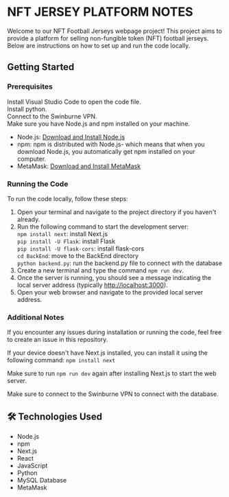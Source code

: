 # NFT JERSEY PLATFORM NOTES

Welcome to our NFT Football Jerseys webpage project! This project aims to provide a platform for selling non-fungible token (NFT) football jerseys. Below are instructions on how to set up and run the code locally.

## Getting Started

### Prerequisites
Install Visual Studio Code to open the code file.<br>
Install python.<br>
Connect to the Swinburne VPN.<br>
Make sure you have Node.js and npm installed on your machine.

- Node.js: [Download and Install Node.js](https://nodejs.org/)
- npm: npm is distributed with Node.js- which means that when you download Node.js, you automatically get npm installed on your computer.
- MetaMask: [Download and Install MetaMask](https://metamask.io/download.html)

### Running the Code
To run the code locally, follow these steps:

1. Open your terminal and navigate to the project directory if you haven't already.
2. Run the following command to start the development server:<br>
      `npm install next`: install Next.js <br>
      `pip install -U Flask`: install Flask <br>
      `pip install -U flask-cors`: install flask-cors <br>
      `cd BackEnd`: move to the BackEnd directory <br>
      `python backend.py`: run the backend.py file to connect with the database
3. Create a new terminal and type the command `npm run dev`. 
4. Once the server is running, you should see a message indicating the local server address (typically [http://localhost:3000](http://localhost:3000)).
5. Open your web browser and navigate to the provided local server address.

### Additional Notes
If you encounter any issues during installation or running the code, feel free to create an issue in this repository.

If your device doesn't have Next.js installed, you can install it using the following command: `npm install next`

Make sure to run `npm run dev` again after installing Next.js to start the web server.

Make sure to connect to the Swinburne VPN to connect with the database. 

## 🛠️ Technologies Used
- Node.js
- npm
- Next.js
- React
- JavaScript
- Python
- MySQL Database
- MetaMask

